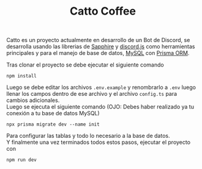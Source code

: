 <h1 align="center">
  <b>Catto Coffee</b>
</h1>
<br>

Catto es un proyecto actualmente en desarrollo de un Bot de Discord, se desarrolla usando las librerias de [Sapphire](https://www.sapphirejs.dev/) y [discord.js](https://discord.js.org/#/) como herramientas principales y para el manejo de base de datos, [MySQL](https://www.mysql.com/products/workbench/) con [Prisma ORM](https://www.prisma.io/).

Tras clonar el proyecto se debe ejecutar el siguiente comando
```
npm install
```

Luego se debe editar los archivos `.env.example` y renombrarlo a `.env` luego llenar los campos dentro de ese archivo y el archivo `config.ts` para cambios adicionales.
<br>
Luego se ejecuta el siguiente comando (OJO: Debes haber realizado ya tu conexión a tu base de datos MySQL)

```
npx prisma migrate dev --name init
```
Para configurar las tablas y todo lo necesario a la base de datos.
<br>
Y finalmente una vez terminados todos estos pasos, ejecutar el proyecto con
```
npm run dev
```

